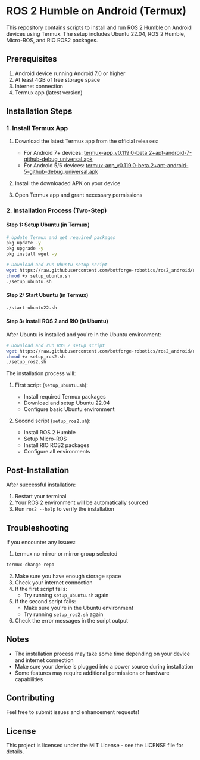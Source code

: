 # ROS 2 Humble on Android (Termux)

This repository contains scripts to install and run ROS 2 Humble on Android devices using Termux. The setup includes Ubuntu 22.04, ROS 2 Humble, Micro-ROS, and RIO ROS2 packages.

## Prerequisites

1. Android device running Android 7.0 or higher
2. At least 4GB of free storage space
3. Internet connection
4. Termux app (latest version)

## Installation Steps

### 1. Install Termux App

1. Download the latest Termux app from the official releases:
   - For Android 7+ devices: [termux-app_v0.119.0-beta.2+apt-android-7-github-debug_universal.apk](https://github.com/termux/termux-app/releases/download/v0.119.0-beta.2/termux-app_v0.119.0-beta.2+apt-android-7-github-debug_universal.apk)
   - For Android 5/6 devices: [termux-app_v0.119.0-beta.2+apt-android-5-github-debug_universal.apk](https://github.com/termux/termux-app/releases/download/v0.119.0-beta.2/termux-app_v0.119.0-beta.2+apt-android-5-github-debug_universal.apk)

2. Install the downloaded APK on your device
3. Open Termux app and grant necessary permissions

### 2. Installation Process (Two-Step)

#### Step 1: Setup Ubuntu (in Termux)
```bash
# Update Termux and get required packages
pkg update -y
pkg upgrade -y
pkg install wget -y

# Download and run Ubuntu setup script
wget https://raw.githubusercontent.com/botforge-robotics/ros2_android/refs/heads/humble/setup_ubuntu.sh
chmod +x setup_ubuntu.sh
./setup_ubuntu.sh
```
#### Step 2: Start Ubuntu (in Termux)
```bash
./start-ubuntu22.sh
```
#### Step 3: Install ROS 2 and RIO (in Ubuntu)
After Ubuntu is installed and you're in the Ubuntu environment:
```bash
# Download and run ROS 2 setup script
wget https://raw.githubusercontent.com/botforge-robotics/ros2_android/refs/heads/humble/setup_ros2.sh
chmod +x setup_ros2.sh
./setup_ros2.sh
```

The installation process will:
1. First script (`setup_ubuntu.sh`):
   - Install required Termux packages
   - Download and setup Ubuntu 22.04
   - Configure basic Ubuntu environment

2. Second script (`setup_ros2.sh`):
   - Install ROS 2 Humble
   - Setup Micro-ROS
   - Install RIO ROS2 packages
   - Configure all environments

## Post-Installation

After successful installation:
1. Restart your terminal
2. Your ROS 2 environment will be automatically sourced
3. Run `ros2 --help` to verify the installation

## Troubleshooting
If you encounter any issues:

1. termux no mirror or mirror group selected
```bash
termux-change-repo
```
2. Make sure you have enough storage space
3. Check your internet connection
4. If the first script fails:
   - Try running `setup_ubuntu.sh` again
5. If the second script fails:
   - Make sure you're in the Ubuntu environment
   - Try running `setup_ros2.sh` again
6. Check the error messages in the script output

## Notes

- The installation process may take some time depending on your device and internet connection
- Make sure your device is plugged into a power source during installation
- Some features may require additional permissions or hardware capabilities

## Contributing

Feel free to submit issues and enhancement requests!

## License

This project is licensed under the MIT License - see the LICENSE file for details.